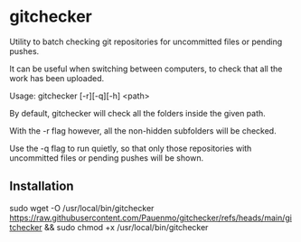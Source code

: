 # gitchecker

Utility to batch checking git repositories for uncommitted files or pending pushes.

It can be useful when switching between computers, to check that all the work has been uploaded.

Usage: gitchecker [-r][-q][-h] \<path\>

By default, gitchecker will check all the folders inside the given path. 

With the -r flag however, all the non-hidden subfolders will be checked. 

Use the -q flag to run quietly, so that only those repositories with uncommitted files or pending pushes will be shown.

## Installation

sudo wget -O /usr/local/bin/gitchecker https://raw.githubusercontent.com/Pauenmo/gitchecker/refs/heads/main/gitchecker && sudo chmod +x /usr/local/bin/gitchecker
